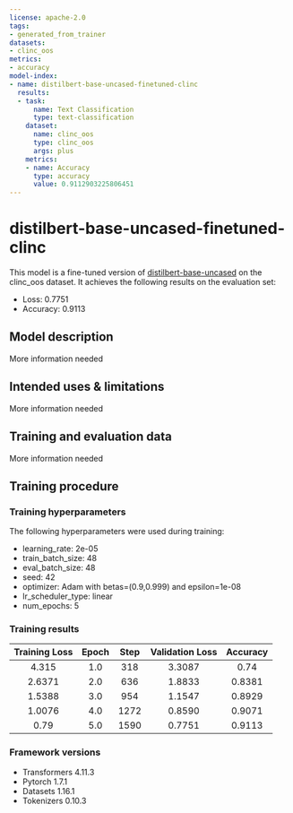 ```yaml
---
license: apache-2.0
tags:
- generated_from_trainer
datasets:
- clinc_oos
metrics:
- accuracy
model-index:
- name: distilbert-base-uncased-finetuned-clinc
  results:
  - task:
      name: Text Classification
      type: text-classification
    dataset:
      name: clinc_oos
      type: clinc_oos
      args: plus
    metrics:
    - name: Accuracy
      type: accuracy
      value: 0.9112903225806451
---
```


<!-- This model card has been generated automatically according to the information the Trainer had access to. You
should probably proofread and complete it, then remove this comment. -->

# distilbert-base-uncased-finetuned-clinc

This model is a fine-tuned version of [distilbert-base-uncased](https://huggingface.co/distilbert-base-uncased) on the clinc_oos dataset.
It achieves the following results on the evaluation set:
- Loss: 0.7751
- Accuracy: 0.9113

## Model description

More information needed

## Intended uses & limitations

More information needed

## Training and evaluation data

More information needed

## Training procedure

### Training hyperparameters

The following hyperparameters were used during training:
- learning_rate: 2e-05
- train_batch_size: 48
- eval_batch_size: 48
- seed: 42
- optimizer: Adam with betas=(0.9,0.999) and epsilon=1e-08
- lr_scheduler_type: linear
- num_epochs: 5

### Training results

| Training Loss | Epoch | Step | Validation Loss | Accuracy |
|:-------------:|:-----:|:----:|:---------------:|:--------:|
| 4.315         | 1.0   | 318  | 3.3087          | 0.74     |
| 2.6371        | 2.0   | 636  | 1.8833          | 0.8381   |
| 1.5388        | 3.0   | 954  | 1.1547          | 0.8929   |
| 1.0076        | 4.0   | 1272 | 0.8590          | 0.9071   |
| 0.79          | 5.0   | 1590 | 0.7751          | 0.9113   |


### Framework versions

- Transformers 4.11.3
- Pytorch 1.7.1
- Datasets 1.16.1
- Tokenizers 0.10.3
